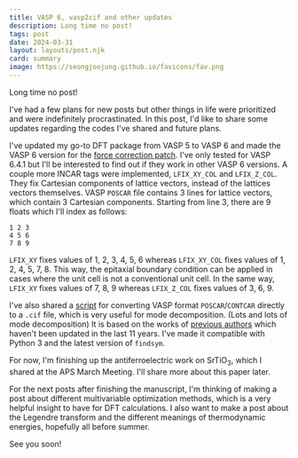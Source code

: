 ```yaml
---
title: VASP 6, vasp2cif and other updates
description: Long time no post!
tags: post
date: 2024-03-31
layout: layouts/post.njk
card: summary
image: https://seongjoojung.github.io/favicons/fav.png
---
```


Long time no post!

I've had a few plans for new posts but other things in life were prioritized and were indefinitely procrastinated. In this post, I'd like to share some updates regarding the codes I've shared and future plans.

I've updated my go-to DFT package from VASP 5 to VASP 6 and made the VASP 6 version for the [force correction patch](https://github.com/seongjoojung/VASP-force-correction-patch). I've only tested for VASP 6.4.1 but I'll be interested to find out if they work in other VASP 6 versions. A couple more INCAR tags were implemented, `LFIX_XY_COL` and `LFIX_Z_COL`. They fix Cartesian components of lattice vectors, instead of the lattices vectors themselves. VASP `POSCAR` file contains 3 lines for lattice vectors, which contain 3 Cartesian components. Starting from line 3, there are 9 floats which I'll index as follows:

<pre>
<code>1 2 3
4 5 6
7 8 9
</code></pre>

`LFIX_XY` fixes values of 1, 2, 3, 4, 5, 6 whereas `LFIX_XY_COL` fixes values of 1, 2, 4, 5, 7, 8. This way, the epitaxial boundary condition can be applied in cases where the unit cell is not a conventional unit cell. In the same way, `LFIX_XY` fixes values of 7, 8, 9 whereas `LFIX_Z_COL` fixes values of 3, 6, 9.

I've also shared a [script](https://github.com/seongjoojung/vasp2cif-FINDSYM-7.1.4) for converting VASP format `POSCAR`/`CONTCAR` directly to a `.cif` file, which is very useful for mode decomposition. (Lots and lots of mode decomposition) It is based on the works of [previous authors](https://github.com/egplar/vasp2cif) which haven't been updated in the last 11 years. I've made it compatible with Python 3 and the latest version of `findsym`.

For now, I'm finishing up the antiferroelectric work on SrTiO<sub>3</sub>, which I shared at the APS March Meeting. I'll share more about this paper later.

For the next posts after finishing the manuscript, I'm thinking of making a post about different multivariable optimization methods, which is a very helpful insight to have for DFT calculations. I also want to make a post about the Legendre transform and the different meanings of thermodynamic energies, hopefully all before summer.

See you soon!